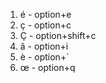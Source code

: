 
1.  é - option+e
2.  ç - option+c
3.  Ç - option+shift+c
4.  â - option+i
5.  è - option+`
6.  œ - option+q